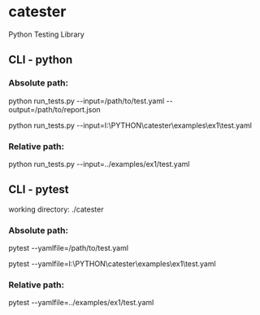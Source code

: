 # catester
Python Testing Library

## CLI - python
### Absolute path:

python run_tests.py --input=/path/to/test.yaml --output=/path/to/report.json

python run_tests.py --input=I:\PYTHON\catester\examples\ex1\test.yaml

### Relative path:

python run_tests.py --input=../examples/ex1/test.yaml


## CLI - pytest
working directory: ./catester

### Absolute path:

pytest --yamlfile=/path/to/test.yaml

pytest --yamlfile=I:\PYTHON\catester\examples\ex1\test.yaml

### Relative path:

pytest --yamlfile=../examples/ex1/test.yaml

